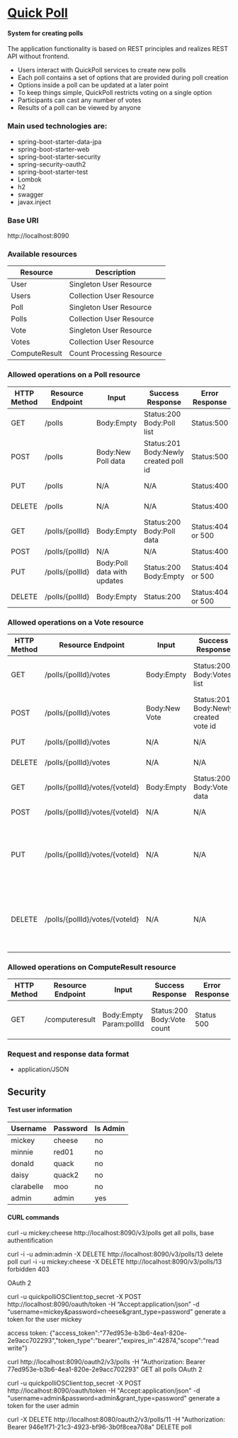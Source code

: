 # <a href="http://git.foxminded.com.ua/gesha17/quick-poll">Quick Poll</a>
#### System for creating polls

The application functionality is based on REST principles and realizes REST API without frontend.
- Users interact with QuickPoll services to create new polls
- Each poll contains a set of options that are provided during poll
  creation
- Options inside a poll can be updated at a later point
- To keep things simple, QuickPoll restricts voting on a single option
- Participants can cast any number of votes
- Results of a poll can be viewed by anyone

### **Main used technologies are:**
  - spring-boot-starter-data-jpa
  - spring-boot-starter-web
  - spring-boot-starter-security
  - spring-security-oauth2
  - spring-boot-starter-test
  - Lombok
  - h2
  - swagger
  - javax.inject

### **Base URI**
  http://localhost:8090

### **Available resources**
|Resource|Description|
|---|---|
|User|Singleton User Resource|
|Users|Collection User Resource|
|Poll|Singleton User Resource|
|Polls|Collection User Resource|
|Vote|Singleton User Resource|
|Votes|Collection User Resource|
|ComputeResult|Count Processing Resource|

### **Allowed operations on a Poll resource**
|HTTP Method|Resource Endpoint|Input|Success Response|Error Response|Description|
|---|---|---|---|---|---|
|GET|/polls|Body:Empty|Status:200 Body:Poll list|Status:500|Retrieves all available polls|
|POST|/polls|Body:New Poll data|Status:201 Body:Newly created poll id|Status:500|Creates a new poll|
|PUT|/polls|N/A|N/A|Status:400|Forbidden Action|
|DELETE|/polls|N/A|N/A|Status:400|Forbidden Action|
|GET|/polls/{pollId}|Body:Empty|Status:200 Body:Poll data|Status:404 or 500|Retrieves an existing poll|
|POST|/polls/{pollId}|N/A|N/A|Status:400|Foridden
|PUT|/polls/{pollId}|Body:Poll data with updates|Status:200 Body:Empty|Status:404 or 500|Updating an existing poll|
|DELETE|/polls/{pollId}|Body:Empty|Status:200|Status:404 or 500|Deletes an existing poll|

### **Allowed operations on a Vote resource**
|HTTP Method|Resource Endpoint|Input|Success Response|Error Response|Description|
|---|---|---|---|---|---|
|GET|/polls/{pollId}/votes|Body:Empty|Status:200 Body:Votes list|Status:500|Retrieves all available votes for a given poll|
|POST|/polls/{pollId}/votes|Body:New Vote|Status:201 Body:Newly created vote id|Status:500|Creates a new vote|
|PUT|/polls/{pollId}/votes|N/A|N/A|Status:400|Forbidden Action|
|DELETE|/polls/{pollId}/votes|N/A|N/A|Status:400|Forbidden Action|
|GET|/polls/{pollId}/votes/{voteId}|Body:Empty|Status:200 Body:Vote data|Status:404 or 500|Retrieves an existing vote|
|POST|/polls/{pollId}/votes/{voteId}|N/A|N/A|Status:400|Forbidden Action|
|PUT|/polls/{pollId}/votes/{voteId}|N/A|N/A|Status:400|Forbidden is a casted vote can′t be updated according to our requirements|
|DELETE|/polls/{pollId}/votes/{voteId}|N/A|N/A|Status:400|Forbidden is a casted vote can′t be updated according to our requirements|



### **Allowed operations on ComputeResult resource**
|HTTP Method|Resource Endpoint|Input|Success Response|Error Response|Description|
|---|---|---|---|---|---|
|GET|/computeresult|Body:Empty Param:pollId|Status:200 Body:Vote count|Status 500|Returns the vote count for the given poll|

### **Request and response data format**
- application/JSON

## **Security**

#### Test user information

|Username|Password|Is Admin|
|---|---|---|
|mickey|cheese|no|
|minnie|red01|no|
|donald|quack|no|
|daisy|quack2|no|
|clarabelle|moo|no|
|admin|admin|yes|

#### CURL commands

curl -u mickey:cheese http://localhost:8090/v3/polls get all polls, base authentification

curl -i -u admin:admin -X DELETE http://localhost:8090/v3/polls/13 delete poll
curl -i -u mickey:cheese -X DELETE http://localhost:8090/v3/polls/13 forbidden 403

OAuth 2

curl -u quickpolliOSClient:top_secret -X POST http://localhost:8090/oauth/token -H “Accept:application/json” -d “username=mickey&password=cheese&grant_type=password”
generate a token for the user mickey

access token:
{"access_token":"77ed953e-b3b6-4ea1-820e-2e9acc702293","token_type":"bearer","expires_in":42874,"scope":"read write"}

curl http://localhost:8090/oauth2/v3/polls -H "Authorization: Bearer 77ed953e-b3b6-4ea1-820e-2e9acc702293" GET all polls OAuth 2

curl -u quickpolliOSClient:top_secret -X POST http://localhost:8090/oauth/token -H "Accept:application/json" -d "username=admin&password=admin&grant_type=password"
generate a token for the user admin

curl -X DELETE http://localhost:8080/oauth2/v3/polls/11 -H "Authorization: Bearer 946e1f71-21c3-4923-bf96-3b0f8cea708a" DELETE poll